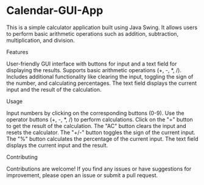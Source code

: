 # Calendar-GUI-App
This is a simple calculator application built using Java Swing. It allows users to perform basic arithmetic operations such as addition, subtraction, multiplication, and division.

Features

User-friendly GUI interface with buttons for input and a text field for displaying the results.
Supports basic arithmetic operations (+, -, *, /).
Includes additional functionality like clearing the input, toggling the sign of the number, and calculating percentages.
The text field displays the current input and the result of the calculation.

Usage

Input numbers by clicking on the corresponding buttons (0-9).
Use the operator buttons (+, -, *, /) to perform calculations.
Click on the "=" button to get the result of the calculation.
The "AC" button clears the input and resets the calculator.
The "+/-" button toggles the sign of the current input.
The "%" button calculates the percentage of the current input.
The text field displays the current input and the result.

Contributing

Contributions are welcome! If you find any issues or have suggestions for improvement, please open an issue or submit a pull request.

